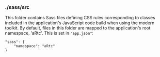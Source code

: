 ### ./sass/src

This folder contains Sass files defining CSS rules corresponding to classes
included in the application's JavaScript code build when using the modern toolkit.
By default, files in this folder are mapped to the application's root namespace, 'aRtc'.
This is set in `"app.json"`:

    "sass": {
        "namespace": "aRtc"
    }